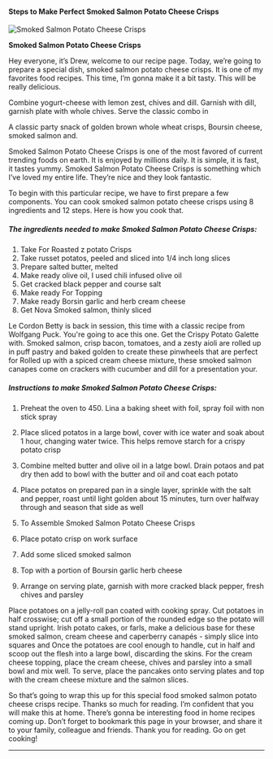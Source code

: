             

#### Steps to Make Perfect Smoked Salmon Potato Cheese Crisps

![Smoked Salmon Potato Cheese Crisps](https://img-global.cpcdn.com/recipes/51e973baa8f0adbb/751x532cq70/smoked-salmon-potato-cheese-crisps-recipe-main-photo.jpg)

**Smoked Salmon Potato Cheese Crisps**

Hey everyone, it’s Drew, welcome to our recipe page. Today, we’re going to prepare a special dish, smoked salmon potato cheese crisps. It is one of my favorites food recipes. This time, I’m gonna make it a bit tasty. This will be really delicious.

Combine yogurt-cheese with lemon zest, chives and dill. Garnish with dill, garnish plate with whole chives. Serve the classic combo in <p>A classic party snack of golden brown whole wheat crisps, Boursin cheese, smoked salmon and.

Smoked Salmon Potato Cheese Crisps is one of the most favored of current trending foods on earth. It is enjoyed by millions daily. It is simple, it is fast, it tastes yummy. Smoked Salmon Potato Cheese Crisps is something which I’ve loved my entire life. They’re nice and they look fantastic.

To begin with this particular recipe, we have to first prepare a few components. You can cook smoked salmon potato cheese crisps using 8 ingredients and 12 steps. Here is how you cook that.

##### The ingredients needed to make Smoked Salmon Potato Cheese Crisps:

1.  Take For Roasted z potato Crisps
2.  Take russet potatos, peeled and sliced into 1/4 inch long slices
3.  Prepare salted butter, melted
4.  Make ready olive oil, I used chili infused olive oil
5.  Get cracked black pepper and course salt
6.  Make ready For Topping
7.  Make ready Borsin garlic and herb cream cheese
8.  Get Nova Smoked salmon, thinly sliced

Le Cordon Betty is back in session, this time with a classic recipe from Wolfgang Puck. You're going to ace this one. Get the Crispy Potato Galette with. Smoked salmon, crisp bacon, tomatoes, and a zesty aioli are rolled up in puff pastry and baked golden to create these pinwheels that are perfect for Rolled up with a spiced cream cheese mixture, these smoked salmon canapes come on crackers with cucumber and dill for a presentation your.

##### Instructions to make Smoked Salmon Potato Cheese Crisps:

1.  Preheat the oven to 450. Lina a baking sheet with foil, spray foil with non stick spray
2.  Place sliced potatos in a large bowl, cover with ice water and soak about 1 hour, changing water twice. This helps remove starch for a crispy potato crisp
3.  Combine melted butter and olive oil in a latge bowl. Drain potaos and pat dry then add to bowl with the butter and oil and coat each potato

5.  Place potatos on prepared pan in a single layer, sprinkle with the salt and pepper, roast until light golden about 15 minutes, turn over halfway through and season that side as well

7.  To Assemble Smoked Salmon Potato Cheese Crisps
8.  Place potato crisp on work surface
9.  Add some sliced smoked salmon
10.  Top with a portion of Boursin garlic herb cheese
11.  Arrange on serving plate, garnish with more cracked black pepper, fresh chives and parsley

Place potatoes on a jelly-roll pan coated with cooking spray. Cut potatoes in half crosswise; cut off a small portion of the rounded edge so the potato will stand upright. Irish potato cakes, or farls, make a delicious base for these smoked salmon, cream cheese and caperberry canapés - simply slice into squares and Once the potatoes are cool enough to handle, cut in half and scoop out the flesh into a large bowl, discarding the skins. For the cream cheese topping, place the cream cheese, chives and parsley into a small bowl and mix well. To serve, place the pancakes onto serving plates and top with the cream cheese mixture and the salmon slices.

So that’s going to wrap this up for this special food smoked salmon potato cheese crisps recipe. Thanks so much for reading. I’m confident that you will make this at home. There’s gonna be interesting food in home recipes coming up. Don’t forget to bookmark this page in your browser, and share it to your family, colleague and friends. Thank you for reading. Go on get cooking!

* * *